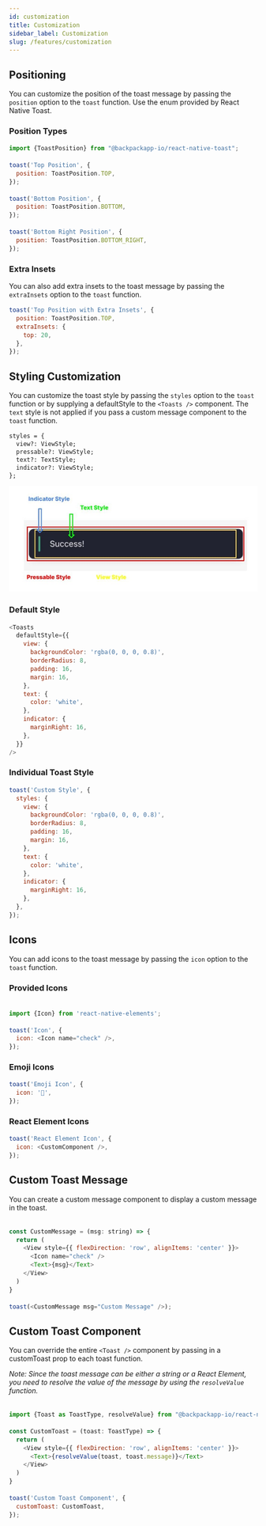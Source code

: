 ```yaml
---
id: customization
title: Customization
sidebar_label: Customization
slug: /features/customization
---
```


## Positioning

You can customize the position of the toast message by passing the `position` option to the `toast` function. Use the enum provided by React Native Toast.

### Position Types

```js
import {ToastPosition} from "@backpackapp-io/react-native-toast";

toast('Top Position', {
  position: ToastPosition.TOP,
});

toast('Bottom Position', {
  position: ToastPosition.BOTTOM,
});

toast('Bottom Right Position', {
  position: ToastPosition.BOTTOM_RIGHT,
});

```

### Extra Insets

You can also add extra insets to the toast message by passing the `extraInsets` option to the `toast` function.

```js
toast('Top Position with Extra Insets', {
  position: ToastPosition.TOP,
  extraInsets: {
    top: 20,
  },
});
```

## Styling Customization

You can customize the toast style by passing the `styles` option to the `toast` function or by supplying a defaultStyle to the `<Toasts />` component. The `text` style is not applied if you pass a custom message component to the `toast` function.
```
styles = {
  view?: ViewStyle;
  pressable?: ViewStyle;
  text?: TextStyle;
  indicator?: ViewStyle;
};
```


![Toast Diagram](../../static/img/toast-diagram.jpg)

### Default Style

```js
<Toasts
  defaultStyle={{
    view: {
      backgroundColor: 'rgba(0, 0, 0, 0.8)',
      borderRadius: 8,
      padding: 16,
      margin: 16,
    },
    text: {
      color: 'white',
    },
    indicator: {
      marginRight: 16,
    },
  }}
/>
```

### Individual Toast Style

```js
toast('Custom Style', {
  styles: {
    view: {
      backgroundColor: 'rgba(0, 0, 0, 0.8)',
      borderRadius: 8,
      padding: 16,
      margin: 16,
    },
    text: {
      color: 'white',
    },
    indicator: {
      marginRight: 16,
    },
  },
});
```

## Icons

You can add icons to the toast message by passing the `icon` option to the `toast` function.

### Provided Icons
```js

import {Icon} from 'react-native-elements';

toast('Icon', {
  icon: <Icon name="check" />,
});

```

### Emoji Icons
```js
toast('Emoji Icon', {
  icon: '🚀',
});

```

### React Element Icons
```js
toast('React Element Icon', {
  icon: <CustomComponent />,
});

```

## Custom Toast Message

You can create a custom message component to display a custom message in the toast.

```js

const CustomMessage = (msg: string) => {
  return (
    <View style={{ flexDirection: 'row', alignItems: 'center' }}>
      <Icon name="check" />
      <Text>{msg}</Text>
    </View>
  )
}

toast(<CustomMessage msg="Custom Message" />);
```

## Custom Toast Component

You can override the entire `<Toast />` component by passing in a customToast prop to each toast function.

*Note: Since the toast message can be either a string or a React Element, you need to resolve the value of the message by using the `resolveValue` function.*

```js

import {Toast as ToastType, resolveValue} from "@backpackapp-io/react-native-toast";

const CustomToast = (toast: ToastType) => {
  return (
    <View style={{ flexDirection: 'row', alignItems: 'center' }}>
      <Text>{resolveValue(toast, toast.message)}</Text>
    </View>
  )
}

toast('Custom Toast Component', {
  customToast: CustomToast,
});
```
